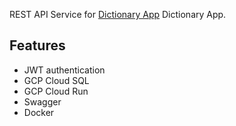 REST API Service for [Dictionary App](https://github.com/dchproject/Dictionary-App-iOS) Dictionary App.

## Features
- JWT authentication
- GCP Cloud SQL
- GCP Cloud Run
- Swagger
- Docker
